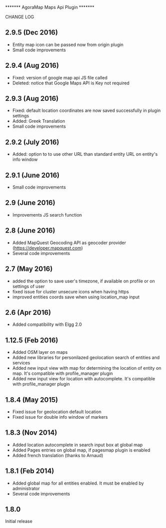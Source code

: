 ******* AgoraMap Maps Api Plugin *******

CHANGE LOG

2.9.5	(Dec 2016)
--------------------------------
- Entity map icon can be passed now from origin plugin
- Small code improvements

2.9.4	(Aug 2016)
--------------------------------
- Fixed: version of google map api JS file called
- Deleted: notice that Google Maps API is Key not required

2.9.3	(Aug 2016)
--------------------------------
- Fixed: default location coordinates are now saved successfully in plugin settings
- Added: Greek Translation
- Small code improvements

2.9.2	(July 2016)
--------------------------------
- Added: option to to use other URL than standard entity URL on entity's info window

2.9.1	(June 2016)
--------------------------------
- Small code improvements

2.9	(June 2016)
--------------------------------
- Improvements JS search function

2.8	(June 2016)
--------------------------------
- Added MapQuest Geocoding API as geocoder provider (https://developer.mapquest.com)
- Several code improvements

2.7	(May 2016)
--------------------------------
- added the option to save user's timezone, if available on profile or on settings of user
- fixed issue for cluster unsecure icons when having https
- improved entities coords save when using location_map input

2.6	(Apr 2016)
--------------------------------
- Added compatibility with Elgg 2.0

1.12.5	(Feb 2016)
--------------------------------
- Added OSM layer on maps 
- Added new libraries for personilazed geolocation search of entities and services
- Added new input view with map for determining the location of entity on map. It's compatible with profile_manager plugin 
- Added new input view for location with autocomplete. It's compatible with profile_manager plugin

1.8.4	(May 2015)
--------------------------------
- Fixed issue for geolocation default location
- Fixed issue for double info window of markers

1.8.3	(Nov 2014)
--------------------------------
- Added location autocomplete in search input box at global map
- Added Pages entries on global map, if pagesmap plugin is enabled
- Added french translation (thanks to Arnaud) 

1.8.1	(Feb 2014)
--------------------- 
- Added global map for all entities enabled. It must be enabled by administrator
- Several code improvements 

1.8.0
--------------------- 
Initial release 






